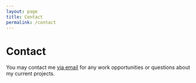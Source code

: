 ```yaml
---
layout: page
title: Contact
permalink: /contact
---
```


# Contact

You may contact me [via email](mailto:kaiser.horne@gmail.com) for any work opportunities or questions about my current projects.
